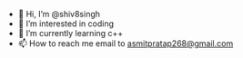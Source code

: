 - 👋 Hi, I’m @shiv8singh
- 👀 I’m interested in coding
- 🌱 I’m currently learning c++
- 📫 How to reach me email to asmitpratap268@gmail.com
  

<!---
shiv8singh/shiv8singh is a ✨ special ✨ repository because its `README.md` (this file) appears on your GitHub profile.
You can click the Preview link to take a look at your changes.
--->

